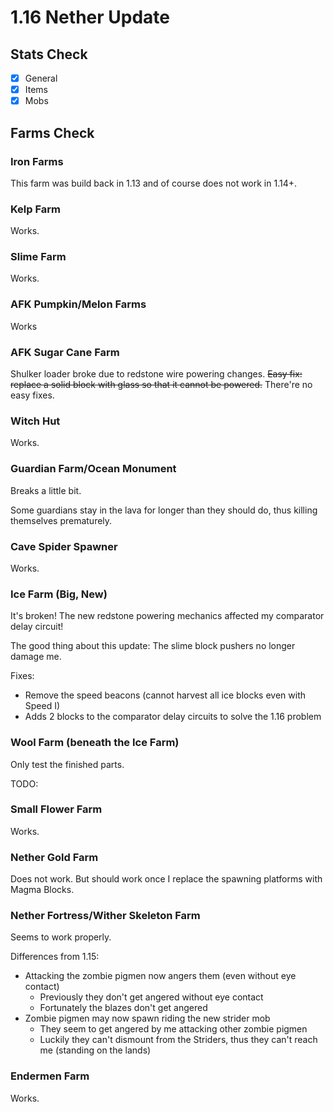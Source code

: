 # 1.16 Nether Update

## Stats Check

- [x] General
- [x] Items
- [x] Mobs

## Farms Check

### Iron Farms

This farm was build back in 1.13 and of course does not work in 1.14+.

### Kelp Farm

Works.

### Slime Farm

Works.

### AFK Pumpkin/Melon Farms

Works

### AFK Sugar Cane Farm

Shulker loader broke due to redstone wire powering changes.
~~Easy fix: replace a solid block with glass so that it cannot be powered.~~
There're no easy fixes.

### Witch Hut

Works.

### Guardian Farm/Ocean Monument

Breaks a little bit.

Some guardians stay in the lava for longer than they should do, thus killing themselves prematurely.

### Cave Spider Spawner

Works.

### Ice Farm (Big, New)

It's broken!
The new redstone powering mechanics affected my comparator delay circuit!

The good thing about this update: The slime block pushers no longer damage me.

Fixes:

- Remove the speed beacons (cannot harvest all ice blocks even with Speed I)
- Adds 2 blocks to the comparator delay circuits to solve the 1.16 problem

### Wool Farm (beneath the Ice Farm)

Only test the finished parts.

TODO:

### Small Flower Farm

Works.

### Nether Gold Farm

Does not work.
But should work once I replace the spawning platforms with Magma Blocks.

### Nether Fortress/Wither Skeleton Farm

Seems to work properly.

Differences from 1.15:

- Attacking the zombie pigmen now angers them (even without eye contact)
    - Previously they don't get angered without eye contact
    - Fortunately the blazes don't get angered
- Zombie pigmen may now spawn riding the new strider mob
    - They seem to get angered by me attacking other zombie pigmen
    - Luckily they can't dismount from the Striders, thus they can't reach me (standing on the lands)

### Endermen Farm

Works.
